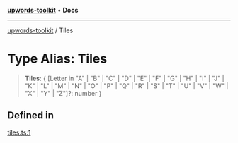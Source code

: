 [**upwords-toolkit**](../README.md) • **Docs**

***

[upwords-toolkit](../globals.md) / Tiles

# Type Alias: Tiles

> **Tiles**: \{ \[Letter in "A" \| "B" \| "C" \| "D" \| "E" \| "F" \| "G" \| "H" \| "I" \| "J" \| "K" \| "L" \| "M" \| "N" \| "O" \| "P" \| "Q" \| "R" \| "S" \| "T" \| "U" \| "V" \| "W" \| "X" \| "Y" \| "Z"\]?: number \}

## Defined in

[tiles.ts:1](https://github.com/PossibilityZero/upwords-toolkit/blob/88bd741b283b4e85f6340d5666373c00631373bd/src/tiles.ts#L1)
